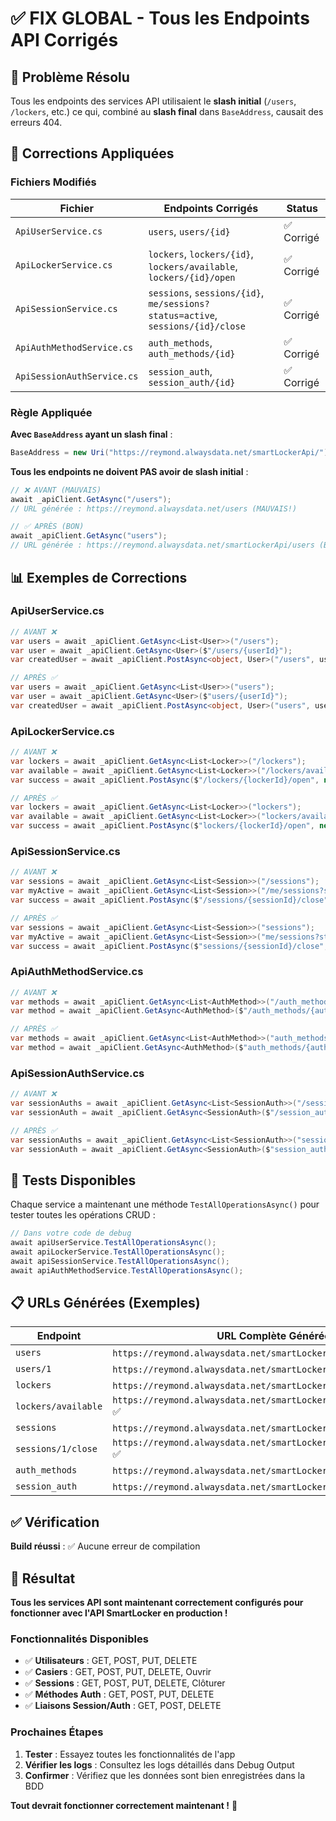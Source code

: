# ✅ FIX GLOBAL - Tous les Endpoints API Corrigés

## 🎯 Problème Résolu

Tous les endpoints des services API utilisaient le **slash initial** (`/users`, `/lockers`, etc.) ce qui, combiné au **slash final** dans `BaseAddress`, causait des erreurs 404.

## 🔧 Corrections Appliquées

### Fichiers Modifiés

| Fichier | Endpoints Corrigés | Status |
|---------|-------------------|--------|
| `ApiUserService.cs` | `users`, `users/{id}` | ✅ Corrigé |
| `ApiLockerService.cs` | `lockers`, `lockers/{id}`, `lockers/available`, `lockers/{id}/open` | ✅ Corrigé |
| `ApiSessionService.cs` | `sessions`, `sessions/{id}`, `me/sessions?status=active`, `sessions/{id}/close` | ✅ Corrigé |
| `ApiAuthMethodService.cs` | `auth_methods`, `auth_methods/{id}` | ✅ Corrigé |
| `ApiSessionAuthService.cs` | `session_auth`, `session_auth/{id}` | ✅ Corrigé |

### Règle Appliquée

**Avec `BaseAddress` ayant un slash final** :
```csharp
BaseAddress = new Uri("https://reymond.alwaysdata.net/smartLockerApi/");  // ✅ Slash final
```

**Tous les endpoints ne doivent PAS avoir de slash initial** :
```csharp
// ❌ AVANT (MAUVAIS)
await _apiClient.GetAsync("/users");  
// URL générée : https://reymond.alwaysdata.net/users (MAUVAIS!)

// ✅ APRÈS (BON)
await _apiClient.GetAsync("users");
// URL générée : https://reymond.alwaysdata.net/smartLockerApi/users (BON!)
```

## 📊 Exemples de Corrections

### ApiUserService.cs
```csharp
// AVANT ❌
var users = await _apiClient.GetAsync<List<User>>("/users");
var user = await _apiClient.GetAsync<User>($"/users/{userId}");
var createdUser = await _apiClient.PostAsync<object, User>("/users", userData);

// APRÈS ✅
var users = await _apiClient.GetAsync<List<User>>("users");
var user = await _apiClient.GetAsync<User>($"users/{userId}");
var createdUser = await _apiClient.PostAsync<object, User>("users", userData);
```

### ApiLockerService.cs
```csharp
// AVANT ❌
var lockers = await _apiClient.GetAsync<List<Locker>>("/lockers");
var available = await _apiClient.GetAsync<List<Locker>>("/lockers/available");
var success = await _apiClient.PostAsync($"/lockers/{lockerId}/open", new { });

// APRÈS ✅
var lockers = await _apiClient.GetAsync<List<Locker>>("lockers");
var available = await _apiClient.GetAsync<List<Locker>>("lockers/available");
var success = await _apiClient.PostAsync($"lockers/{lockerId}/open", new { });
```

### ApiSessionService.cs
```csharp
// AVANT ❌
var sessions = await _apiClient.GetAsync<List<Session>>("/sessions");
var myActive = await _apiClient.GetAsync<List<Session>>("/me/sessions?status=active");
var success = await _apiClient.PostAsync($"/sessions/{sessionId}/close", closeData);

// APRÈS ✅
var sessions = await _apiClient.GetAsync<List<Session>>("sessions");
var myActive = await _apiClient.GetAsync<List<Session>>("me/sessions?status=active");
var success = await _apiClient.PostAsync($"sessions/{sessionId}/close", closeData);
```

### ApiAuthMethodService.cs
```csharp
// AVANT ❌
var methods = await _apiClient.GetAsync<List<AuthMethod>>("/auth_methods");
var method = await _apiClient.GetAsync<AuthMethod>($"/auth_methods/{authMethodId}");

// APRÈS ✅
var methods = await _apiClient.GetAsync<List<AuthMethod>>("auth_methods");
var method = await _apiClient.GetAsync<AuthMethod>($"auth_methods/{authMethodId}");
```

### ApiSessionAuthService.cs
```csharp
// AVANT ❌
var sessionAuths = await _apiClient.GetAsync<List<SessionAuth>>("/session_auth");
var sessionAuth = await _apiClient.GetAsync<SessionAuth>($"/session_auth/{sessionAuthId}");

// APRÈS ✅
var sessionAuths = await _apiClient.GetAsync<List<SessionAuth>>("session_auth");
var sessionAuth = await _apiClient.GetAsync<SessionAuth>($"session_auth/{sessionAuthId}");
```

## 🧪 Tests Disponibles

Chaque service a maintenant une méthode `TestAllOperationsAsync()` pour tester toutes les opérations CRUD :

```csharp
// Dans votre code de debug
await apiUserService.TestAllOperationsAsync();
await apiLockerService.TestAllOperationsAsync();
await apiSessionService.TestAllOperationsAsync();
await apiAuthMethodService.TestAllOperationsAsync();
```

## 📋 URLs Générées (Exemples)

| Endpoint | URL Complète Générée |
|----------|----------------------|
| `users` | `https://reymond.alwaysdata.net/smartLockerApi/users` ✅ |
| `users/1` | `https://reymond.alwaysdata.net/smartLockerApi/users/1` ✅ |
| `lockers` | `https://reymond.alwaysdata.net/smartLockerApi/lockers` ✅ |
| `lockers/available` | `https://reymond.alwaysdata.net/smartLockerApi/lockers/available` ✅ |
| `sessions` | `https://reymond.alwaysdata.net/smartLockerApi/sessions` ✅ |
| `sessions/1/close` | `https://reymond.alwaysdata.net/smartLockerApi/sessions/1/close` ✅ |
| `auth_methods` | `https://reymond.alwaysdata.net/smartLockerApi/auth_methods` ✅ |
| `session_auth` | `https://reymond.alwaysdata.net/smartLockerApi/session_auth` ✅ |

## ✅ Vérification

**Build réussi** : ✅ Aucune erreur de compilation

## 🎉 Résultat

**Tous les services API sont maintenant correctement configurés pour fonctionner avec l'API SmartLocker en production !**

### Fonctionnalités Disponibles

- ✅ **Utilisateurs** : GET, POST, PUT, DELETE
- ✅ **Casiers** : GET, POST, PUT, DELETE, Ouvrir
- ✅ **Sessions** : GET, POST, PUT, DELETE, Clôturer
- ✅ **Méthodes Auth** : GET, POST, PUT, DELETE
- ✅ **Liaisons Session/Auth** : GET, POST, DELETE

### Prochaines Étapes

1. **Tester** : Essayez toutes les fonctionnalités de l'app
2. **Vérifier les logs** : Consultez les logs détaillés dans Debug Output
3. **Confirmer** : Vérifiez que les données sont bien enregistrées dans la BDD

**Tout devrait fonctionner correctement maintenant !** 🚀
